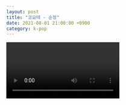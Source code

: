 ```yaml
---
layout: post
title: "코요테 - 순정"
date: 2021-08-01 21:00:00 +0900
category: k-pop
---
```


<div class="video-container">
    <video id="player" class="video-js vjs-default-skin vjs-big-play-centered" data-json="/public/json/k-pop/코요테 - 순정.json"></video>
</div>

```
```